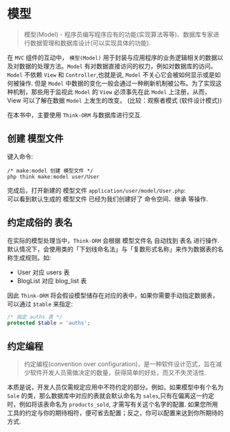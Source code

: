# 模型

>模型(Model) - 程序员编写程序应有的功能(实现算法等等)、数据库专家进行数据管理和数据库设计(可以实现具体的功能).

在 `MVC` 组件的互动中，
`模型(Model)` 用于封装与应用程序的业务逻辑相关的数据以及对数据的处理方法。`Model` 有对数据直接访问的权力，例如对数据库的访问。 `Model` 不依赖 `View` 和 `Controller`,也就是说, `Model` 不关心它会被如何显示或是如何被操作. 但是 `Model` 中数据的变化一般会通过一种刷新机制被公布。为了实现这种机制，那些用于监视此 `Model` 的 `View` 必须事先在此 `Model` 上注册，从而，View 可以了解在数据 `Model` 上发生的改变。 (比较：观察者模式 (软件设计模式))  

在本书中，主要使用 `Think-ORM` 与数据库进行交互.

## 创建 模型文件

键入命令:

~~~~ shell
/* make:model 创建 模型文件 */
php think make:model user/User
~~~~

完成后，打开新建的 模型文件 `application/user/model/User.php`:  
可以看到默认生成的 模型文件 已经为我们创建好了 命令空间、继承 等操作.

## 约定成俗的 表名

在实际的模型处理当中，`Think-ORM` 会根据 模型文件名 自动找到 表名 进行操作.
默认情况下，会使用类的「下划线命名法」与「复数形式名称」来作为数据表的名称生成规则。如:

* User 对应 users 表
* BlogList 对应 blog_list 表

因此 `Think-ORM` 将会假设模型储存在对应的表中，如果你需要手动指定数据表，可以通过 `$table` 来指定:

~~~~ php
/* 指定 auths 表 */
protected $table = 'auths';
~~~~

## 约定编程

>约定编程(convention over configuration)，是一种软件设计范式，旨在减少软件开发人员需做决定的数量，获得简单的好处，而又不失灵活性.

本质是说，开发人员仅需规定应用中不符约定的部分。例如，如果模型中有个名为 `Sale` 的类，那么数据库中对应的表就会默认命名为 `sales`,只有在偏离这一约定时，例如将该表命名为 `products_sold`, 才需写有关这个名字的配置.
如果您所用工具的约定与你的期待相符，便可省去配置；反之，你可以配置来达到你所期待的方式.